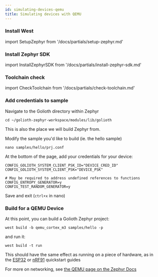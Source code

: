 ```yaml
---
id: simulating-devices-qemu
title: Simulating devices with QEMU
---
```


### Install West

import SetupZephyr from '/docs/partials/setup-zephyr.md'

<SetupZephyr/>

### Install Zephyr SDK

import InstallZephyrSDK from '/docs/partials/install-zephyr-sdk.md'

<InstallZephyrSDK/>

### Toolchain check

import CheckToolchain from '/docs/partials/check-toolchain.md'

<CheckToolchain/>

### Add credentials to sample

Navigate to the Golioth directory within Zephyr

```
cd ~/golioth-zephyr-workspace/modules/lib/golioth
```
This is also the place we will build Zephyr from.

Modify the sample you'd like to build (ie. the hello sample)

```
nano samples/hello/prj.conf
```

At the bottom of the page, add your credentials for your device:

```
CONFIG_GOLIOTH_SYSTEM_CLIENT_PSK_ID="DEVICE_CRED_ID"
CONFIG_GOLIOTH_SYSTEM_CLIENT_PSK="DEVICE_PSK"

# May be required to address undefined references to functions
CONFIG_ENTROPY_GENERATOR=y
CONFIG_TEST_RANDOM_GENERATOR=y
```
Save and exit (`ctrl+x` in nano)

### Build for a QEMU Device

At this point, you can build a Golioth Zephyr project:

```
west build -b qemu_cortex_m3 samples/hello -p
```

and run it:

```
west build -t run
```

This should have the same effect as running on a piece of hardware, as in the [ESP32](/hardware/esp32/zephyr-quickstart) or [nRF91](/hardware/nrf91/zephyr-quickstart) quickstart guides

For more on networking, see [the QEMU page on the Zephyr Docs](https://docs.zephyrproject.org/latest/guides/networking/qemu_setup.html)
